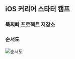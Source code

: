 ## iOS 커리어 스타터 캠프

### 묵찌빠 프로젝트 저장소

### 순서도
![순서도](https://user-images.githubusercontent.com/40068674/137424802-dae54a58-7472-42b1-bdb2-9008fdfb1531.png)

